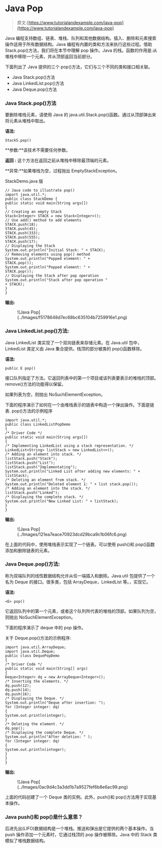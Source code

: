 # Java Pop

> 原文:[https://www.tutorialandexample.com/java-pop](https://www.tutorialandexample.com/java-pop)

Java 编程支持数组、链表、堆栈、队列和其他数据结构。插入、删除和元素搜索操作适用于所有数据结构。Java 编程有内置的类和方法来执行这些过程。借助 Stack.pop()方法，我们将在本节中理解 pop 操作。Java 的栈。函数的作用是:从堆栈中移除一个元素，并从顶部返回当前部分。

下面列出了 Java 提供的三个 pop()方法，它们与三个不同的类和接口相关联。

*   Java Stack.pop()方法
*   Java LinkedList.pop()方法
*   Java Deque.pop()方法

### Java Stack.pop()方法

要删除堆栈元素，请使用 Java 的 java.util.Stack.pop()函数。通过从顶部弹出来将元素从堆栈中取出。

**语法:**

```
StackS.pop()
```

**参数:**该技术不需要任何参数。

**返回** **:** 这个方法在返回之前从堆栈中移除最顶端的元素。

**异常:**如果堆栈为空，过程抛出 EmptyStackException。

StackDemo.java 版

```
// Java code to illustrate pop()
import java.util.*;
public class StackDemo {
public static void main(String args[])
{
// Creating an empty Stack
Stack<Integer> STACK = new Stack<Integer>();
// Use add() method to add elements
STACK.push(18);
STACK.push(45);
STACK.push(333);
STACK.push(555);
STACK.push(17);
// Displaying the Stack
System.out.println("Initial Stack: " + STACK);
// Removing elements using pop() method
System.out.println("Popped element: " +
STACK.pop());
System.out.println("Popped element: " +
STACK.pop());
// Displaying the Stack after pop operation
System.out.println("Stack after pop operation "
+ STACK);
}
}
```

**输出:**

<figure class="wp-block-image">![Java Pop](../Images/f5178648d7ec68bc635104b7259916e1.png)</figure>

### Java LinkedList.pop()方法:

Java LinkedList 类实现了一个双向链表来存储元素。在 Java.util 包中，LinkedList 类定义由 Java 集合提供。栈顶的部分被类的 pop()函数移除。

**语法:**

```
public E pop()
```

接口队列<e>指定了方法。它返回列表中的第一个项目或该列表要表示的堆栈的顶部。remove()方法的功能得以保留。</e>

如果列表为空，则抛出 NoSuchElementException。

下面的程序演示了如何在一个由堆栈表示的链表中构造一个弹出操作。下面是链表. pop()方法的示例程序

```
import java.util.*; 
public class LinkedListPopDemo 
{ 
/* Driver Code */ 
public static void main(String args[]) 
{ 
/* Implementing LinkedList using a stack representation. */ 
LinkedList<String> listStack = new LinkedList<>(); 
/* Adding an element into stack. */ 
listStack.push("Stack"); 
listStack.push("List"); 
listStack.push("Implementating"); 
System.out.println("Linked List after adding new elements: " + listStack); 
/* Deleting an element from stack. */ 
System.out.println("Deleted element 1: " + list stack.pop()); 
/* Adding an element into the stack. */ 
listStack.push("Linked"); 
/* Displaying the complete stack. */ 
System.out.println("New Linked List: " + listStack); 
} 
} 
```

**输出:**

<figure class="wp-block-image">![Java Pop](../Images/121ea7eace70923dcd29bca9c1b06fc6.png)</figure>

在上面的代码中，使用堆栈表示实现了一个链表。可以使用 push()和 pop()函数添加和删除链表的元素。

### Java Deque.pop()方法:

称为双端队列的线性数据结构允许从任一端插入和删除。Java.util 包提供了一个名为 Deque 的接口。很多类，包括 ArrayDeque，LinkedList 等。，实现它。

**语法:**

```
<E> pop()
```

它返回队列中的第一个元素，或者这个队列所代表的堆栈的顶部。如果队列为空，则抛出 NoSuchElementException。

下面的程序演示了 deque 中的 pop 操作。

关于 Deque.pop()方法的示例程序:

```
import java.util.ArrayDeque; 
import java.util.Deque; 
public class DequePopDemo 
{ 
/* Driver Code */ 
public static void main(String[] args) 
{ 
Deque<Integer> dq = new ArrayDeque<Integer>(); 
/* Inserting the elements. */ 
dq.push(12); 
dq.push(14); 
dq.push(16); 
/* Displaying the Deque. */ 
System.out.println("Deque after insertion: "); 
for (Integer integer: dq) 
{ 
System.out.println(integer); 
} 
/* Deleting the element. */ 
dq.pop(); 
/* Displaying the complete Deque. */ 
System.out.println("After deletion: " ); 
for (Integer integer: dq) 
{ 
System.out.println(integer); 
} 
} 
} 
```

**输出:**

<figure class="wp-block-image">![Java Pop](../Images/0ac9d4c3a3dd1b7a9527fef6b8e6ac99.png)</figure>

上面的代码创建了一个 Deque 类的实例。此外，push()和 pop()方法用于实现基本操作。

### Java push()和 pop()是什么意思？

后进先出(LIFO)数据结构是一个堆栈。推送和弹出是它提供的两个基本操作。当 push 操作添加一个元素时，它通过栈顶的 pop 操作被移除。Java 中的 Stack 类模拟了堆栈数据结构。